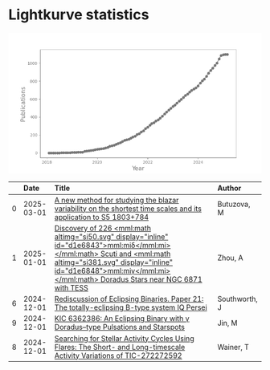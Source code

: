 
<h1>Lightkurve statistics</h1>

![publications](out/lightkurve-publications.png)  

|    | Date       | Title                                                                                                                                                                                                                                                                                                               | Author        |
|---:|:-----------|:--------------------------------------------------------------------------------------------------------------------------------------------------------------------------------------------------------------------------------------------------------------------------------------------------------------------|:--------------|
|  0 | 2025-03-01 | [A new method for studying the blazar variability on the shortest time scales and its application to S5 1803+784](https://ui.adsabs.harvard.edu/abs/2025JHEAp..45...19B/abstract)                                                                                                                                   | Butuzova, M   |
|  1 | 2025-01-01 | [Discovery of 226 <mml:math altimg="si50.svg" display="inline" id="d1e6843"><mml:mi>δ</mml:mi></mml:math> Scuti and <mml:math altimg="si381.svg" display="inline" id="d1e6848"><mml:mi>γ</mml:mi></mml:math> Doradus Stars near NGC 6871 with TESS](https://ui.adsabs.harvard.edu/abs/2025NewA..11402297Z/abstract) | Zhou, A       |
|  6 | 2024-12-01 | [Rediscussion of Eclipsing Binaries. Paper 21: The totally-eclipsing B-type system IQ Persei](https://ui.adsabs.harvard.edu/abs/2024Obs...144..278S/abstract)                                                                                                                                                       | Southworth, J |
|  9 | 2024-12-01 | [KIC 6362386: An Eclipsing Binary with γ Doradus–type Pulsations and Starspots](https://ui.adsabs.harvard.edu/abs/2024AJ....168..280J/abstract)                                                                                                                                                                     | Jin, M        |
|  8 | 2024-12-01 | [Searching for Stellar Activity Cycles Using Flares: The Short- and Long-timescale Activity Variations of TIC-272272592](https://ui.adsabs.harvard.edu/abs/2024AJ....168..232W/abstract)                                                                                                                            | Wainer, T     |
    